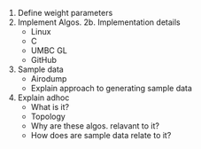 1. Define weight parameters
2. Implement Algos.
2b. Implementation details 
	- Linux
	- C
	- UMBC GL
	- GitHub
3. Sample data
	- Airodump
	- Explain approach to generating sample data
4. Explain adhoc
	- What is it?
	- Topology
	- Why are these algos. relavant to it?
	- How does are sample data relate to it?

